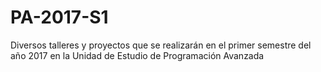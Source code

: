 # PA-2017-S1
Diversos talleres y proyectos que se realizarán en el primer semestre del año 2017 en la Unidad de Estudio de Programación Avanzada
